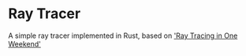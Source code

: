# Ray Tracer
A simple ray tracer implemented in Rust, based on ['Ray Tracing in One Weekend'](https://raytracing.github.io/books/RayTracingInOneWeekend.html)
